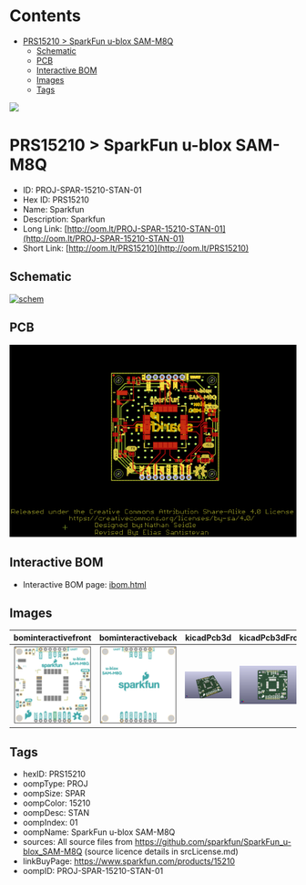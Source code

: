 



Contents
========

* [PRS15210 > SparkFun u-blox SAM-M8Q](#prs15210--sparkfun-u-blox-sam-m8q)
	* [Schematic](#schematic)
	* [PCB](#pcb)
	* [Interactive BOM](#interactive-bom)
	* [Images](#images)
	* [Tags](#tags)
  
![][im]
# PRS15210 > SparkFun u-blox SAM-M8Q

- ID: PROJ-SPAR-15210-STAN-01
- Hex ID: PRS15210
- Name: Sparkfun
- Description: Sparkfun
- Long Link: [http://oom.lt/PROJ-SPAR-15210-STAN-01](http://oom.lt/PROJ-SPAR-15210-STAN-01)
- Short Link: [http://oom.lt/PRS15210](http://oom.lt/PRS15210)

## Schematic
  
[![schem](eagleSchemImage.png)](eagleSchemImage.png)
## PCB
  
[![pcb](eagleImage.png)](eagleImage.png)
## Interactive BOM

- Interactive BOM page: [ibom.html](https://htmlpreview.github.io/?https://github.com/oomlout/oomlout_OOMP_projects/blob/main/PROJ-SPAR-15210-STAN-01/kicad/bom/ibom.html)

## Images
  
  

|bominteractivefront|bominteractiveback|kicadPcb3d|kicadPcb3dFront|kicadPcb3dBack|eagleImage|eagleSchemImage|
| :---: | :---: | :---: | :---: | :---: | :---: | :---: |
|[![bominteractivefront](bomFront_140.png)](bomFront.png)|[![bominteractiveback](bomBack_140.png)](bomBack.png)|[![kicadPcb3d](kicadPcb3d_140.png)](kicadPcb3d.png)|[![kicadPcb3dFront](kicadPcb3dFront_140.png)](kicadPcb3dFront.png)|[![kicadPcb3dBack](kicadPcb3dBack_140.png)](kicadPcb3dBack.png)|[![eagleImage](eagleImage_140.png)](eagleImage.png)|[![eagleSchemImage](eagleSchemImage_140.png)](eagleSchemImage.png)|

## Tags

- hexID: PRS15210
- oompType: PROJ
- oompSize: SPAR
- oompColor: 15210
- oompDesc: STAN
- oompIndex: 01
- oompName: SparkFun u-blox SAM-M8Q
- sources: All source files from https://github.com/sparkfun/SparkFun_u-blox_SAM-M8Q (source licence details in srcLicense.md)
- linkBuyPage: https://www.sparkfun.com/products/15210
- oompID: PROJ-SPAR-15210-STAN-01



[im]: kicadPcb3d_450.png

